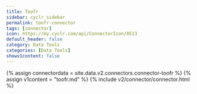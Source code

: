 ```yaml
---
title: Toofr
sidebar: cyclr_sidebar
permalink: toofr-connector
tags: [connector]
icon: https://my.cyclr.com/api/ConnectorIcon/8513
default_header: false
category: Data Tools
categories: [Data Tools]
showv1content: false
---
```

{% assign connectordata = site.data.v2.connectors.connector-toofr %}
{% assign v1content = "toofr.md" %}
{% include v2/connector/connector.html %}	
